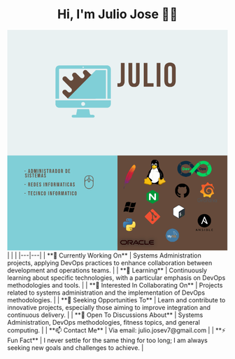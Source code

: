 <h1 align="center">Hi, I'm Julio Jose 👨‍💻 </h1>


<div style="text-align:right">
    <img src="./img/foto.png" alt="Descripción de la imagen" width="800"/>

</div>
|   |   |
|---|---|
| **🔭 Currently Working On** | Systems Administration projects, applying DevOps practices to enhance collaboration between development and operations teams. |
| **🌱 Learning** | Continuously learning about specific technologies, with a particular emphasis on DevOps methodologies and tools. |
| **👯 Interested In Collaborating On** | Projects related to systems administration and the implementation of DevOps methodologies. |
| **🤔 Seeking Opportunities To** | Learn and contribute to innovative projects, especially those aiming to improve integration and continuous delivery. |
| **💬 Open To Discussions About** | Systems Administration, DevOps methodologies, fitness topics, and general computing. |
| **📫 Contact Me** | Via email: julio.josev7@gmail.com |
| **⚡ Fun Fact** | I never settle for the same thing for too long; I am always seeking new goals and challenges to achieve. |



<!--
**JJVT02/JJVT02** is a ✨ _special_ ✨ repository because its `README.md` (this file) appears on your GitHub profile.

Here are some ideas to get you started:

- 🔭 I’m currently working on ...
- 🌱 I’m currently learning ...
- 👯 I’m looking to collaborate on ...
- 🤔 I’m looking for help with ...
- 💬 Ask me about ...
- 📫 How to reach me: ...
- 😄 Pronouns: ...
- ⚡ Fun fact: ...
-->
